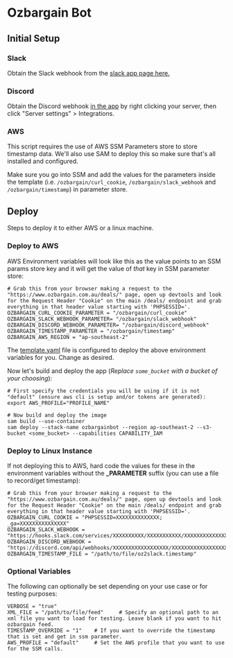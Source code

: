 # Ozbargain Bot

## Initial Setup

### Slack

Obtain the Slack webhook from the [slack app page here.](https://api.slack.com/apps)

### Discord

Obtain the Discord webhook [in the app](https://discord.com/app) by right clicking your server, then click "Server settings" > Integrations.

### AWS

This script requires the use of AWS SSM Parameters store to store timestamp data. We'll also use SAM to deploy this so make sure that's all installed and configured.

Make sure you go into SSM and add the values for the parameters inside the template (i.e. `/ozbargain/curl_cookie`, `/ozbargain/slack_webhook` and `/ozbargain/timestamp`) in parameter store.

## Deploy

Steps to deploy it to either AWS or a linux machine.

### Deploy to AWS

AWS Environment variables will look like this as the value points to an SSM params store key and it will get the value of *that* key in SSM parameter store:

```shell
# Grab this from your browser making a request to the "https://www.ozbargain.com.au/deals/" page, open up devtools and look for the Request Header "Cookie" on the main /deals/ endpoint and grab everything in that header value starting with 'PHPSESSID='.
OZBARGAIN_CURL_COOKIE_PARAMETER = "/ozbargain/curl_cookie"
OZBARGAIN_SLACK_WEBHOOK_PARAMETER= "/ozbargain/slack_webhook"
OZBARGAIN_DISCORD_WEBHOOK_PARAMETER= "/ozbargain/discord_webhook"
OZBARGAIN_TIMESTAMP_PARAMETER = "/ozbargain/timestamp"
OZBARGAIN_AWS_REGION = "ap-southeast-2"
```

The [template.yaml](template.yaml) file is configured to deploy the above environment variables for you. Change as desired.

Now let's build and deploy the app (*Replace `some_bucket` with a bucket of your choosing*):

```shell
# First specify the credentials you will be using if it is not "default" (ensure aws cli is setup and/or tokens are generated):
export AWS_PROFILE="PROFILE_NAME"

# Now build and deploy the image
sam build --use-container
sam deploy --stack-name ozbargainbot --region ap-southeast-2 --s3-bucket <some_bucket> --capabilities CAPABILITY_IAM
```

### Deploy to Linux Instance

If not deploying this to AWS, hard code the values for these in the environment variables without the **_PARAMETER** suffix (you can use a file to record/get timestamp):

```shell
# Grab this from your browser making a request to the "https://www.ozbargain.com.au/deals/" page, open up devtools and look for the Request Header "Cookie" on the main /deals/ endpoint and grab everything in that header value starting with 'PHPSESSID='.
OZBARGAIN_CURL_COOKIE = "PHPSESSID=XXXXXXXXXXXXXX; _ga=XXXXXXXXXXXXXXX"
OZBARGAIN_SLACK_WEBHOOK = "https://hooks.slack.com/services/XXXXXXXXXX/XXXXXXXXXXX/XXXXXXXXXXXXXXXXXXXXXXXXXX"
OZBARGAIN_DISCORD_WEBHOOK = "https://discord.com/api/webhooks/XXXXXXXXXXXXXXXXXX/XXXXXXXXXXXXXXXXXXXXXXXXXXXX"
OZBARGAIN_TIMESTAMP_FILE = "/path/to/file/oz2slack.timestamp"
```

### Optional Variables

The following can optionally be set depending on your use case or for testing purposes:

```shell
VERBOSE = "true"
XML_FILE = "/path/to/file/feed"     # Specify an optional path to an xml file you want to load for testing. Leave blank if you want to hit ozbargain feed.
TIMESTAMP_OVERRIDE = "1"    # If you want to override the timestamp that is set and get in ssm parameter.
AWS_PROFILE = "default"     # Set the AWS profile that you want to use for the SSM calls.
```
